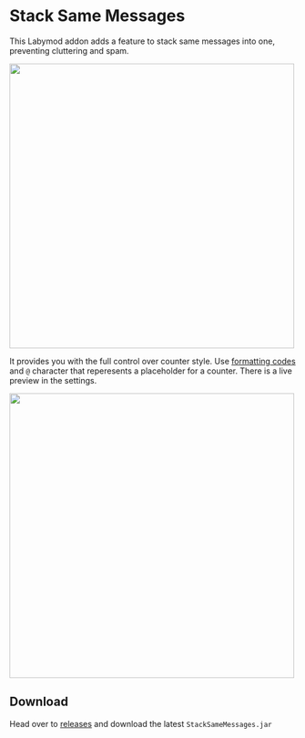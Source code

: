 # Stack Same Messages
This Labymod addon adds a feature to stack same messages into one, preventing cluttering and spam.

<img src="https://user-images.githubusercontent.com/19906474/210125941-c6c3e007-4625-4461-bb23-920d61dfb507.png" width="500">

It provides you with the full control over counter style. Use [formatting codes](https://minecraft.fandom.com/el/wiki/Formatting_codes#Color_codes) and `@` character that reperesents a placeholder for a counter. There is a live preview in the settings.

<img src="https://user-images.githubusercontent.com/19906474/210125948-366d861e-b71a-4065-b2fc-41d149c31443.png" width="500">



## Download
Head over to [releases](https://github.com/Wector11211/StackSameMessages-1.8.9/releases) and download the latest `StackSameMessages.jar`
